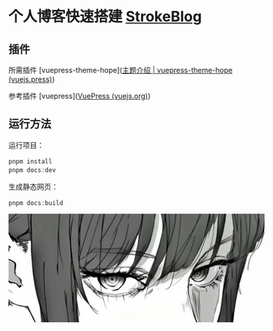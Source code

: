 # 个人博客快速搭建 [StrokeBlog](mystroke.cn)

## 插件

所需插件 [vuepress-theme-hope]([主题介绍 | vuepress-theme-hope (vuejs.press)](https://theme-hope.vuejs.press/zh/guide/get-started/intro.html))

参考插件 [vuepress]([VuePress (vuejs.org)](https://vuepress.vuejs.org/zh/))

## 运行方法

运行项目：

```powershell
pnpm install
pnpm docs:dev
```

生成静态网页：

```powershell
pnpm docs:build
```

![intro](./src/.vuepress/public/assets/images/posts/intro.png)
